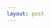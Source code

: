 ```yaml
---
layout: post
---
```


<table id="dataTable"></table>

<script>
  fetch("https://codelove.tw/api/posts?username=howtomakeaturn&per_page=5&page=1")
  .then((res) => {
    const data = res.json();
    return data;
  })
  .then((data) => {
    console.log(data);
    for (let i = 0; i < data.length; i++) {
      var dr = document.createElement("TR");

      var dc_userName = document.createElement("TD");
      var txt = document.createTextNode(data[i]['user']['name']);      
      dc_userName.appendChild(txt);
      dc_userName.style.width = '20%';
      dr.appendChild(dc_userName);
      
      var dc_title = document.createElement("TD");
      txt = document.createTextNode(data[i]['title']);
      dc_title.appendChild(txt);
      dr.appendChild(dc_title);

      var dc_url = document.createElement("TD");
      var url = document.createElement("a");
      url.href = data[i]['canonical_url'];
      url.innerHTML = data[i]['id'];
      dc_url.appendChild(url);
      dr.appendChild(dc_url);
      
      document.getElementById("dataTable").appendChild(dr);
    }
  });
</script>
